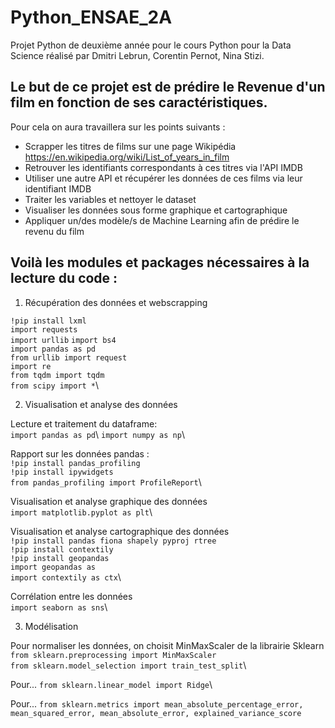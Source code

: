 # Python_ENSAE_2A

Projet Python de deuxième année pour le cours Python pour la Data Science réalisé par Dmitri Lebrun, Corentin Pernot, Nina Stizi. 

## Le but de ce projet est de prédire le Revenue d'un film en fonction de ses caractéristiques. 
Pour cela on aura travaillera sur les points suivants : 
- Scrapper les titres de films sur une page Wikipédia https://en.wikipedia.org/wiki/List_of_years_in_film
- Retrouver les identifiants correspondants à ces titres via l'API IMDB
- Utiliser une autre API et récupérer les données de ces films via leur identifiant IMDB 
- Traiter les variables et nettoyer le dataset 
- Visualiser les données sous forme graphique et cartographique
- Appliquer un/des modèle/s de Machine Learning afin de prédire le revenu du film

## Voilà les modules et packages nécessaires à la lecture du code :

1. Récupération des données et webscrapping

`!pip install lxml` \
`import requests`\
`import urllib`
`import bs4`\
`import pandas as pd`\
`from urllib import request`\
`import re`\
`from tqdm import tqdm`\
`from scipy import *`\

2. Visualisation et analyse des données

Lecture et traitement du dataframe:\
`import pandas as pd`\ 
`import numpy as np`\

Rapport sur les données pandas :\
`!pip install pandas_profiling`\
`!pip install ipywidgets`\
`from pandas_profiling import ProfileReport`\

Visualisation et analyse graphique des données\
`import matplotlib.pyplot as plt`\

Visualisation et analyse cartographique des données\
`!pip install pandas fiona shapely pyproj rtree`\
`!pip install contextily`\
`!pip install geopandas`\
`import geopandas as `\
`import contextily as ctx`\

Corrélation entre les données\
`import seaborn as sns`\

3. Modélisation

Pour normaliser les données, on choisit MinMaxScaler de la librairie Sklearn
`from sklearn.preprocessing import MinMaxScaler`\
`from sklearn.model_selection import train_test_split`\

Pour...
`from sklearn.linear_model import Ridge`\
      
Pour...
`from sklearn.metrics import mean_absolute_percentage_error, mean_squared_error, mean_absolute_error, explained_variance_score`